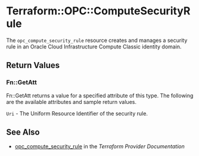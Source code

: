 # Terraform::OPC::ComputeSecurityRule

The ``opc_compute_security_rule`` resource creates and manages a security rule in an Oracle Cloud Infrastructure Compute Classic identity domain.

## Return Values

### Fn::GetAtt

Fn::GetAtt returns a value for a specified attribute of this type. The following are the available attributes and sample return values.

`Uri` - The Uniform Resource Identifier of the security rule.

## See Also

* [opc_compute_security_rule](https://www.terraform.io/docs/providers/opc/r/compute_security_rule.html) in the _Terraform Provider Documentation_